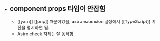 - ## component props 타입이 안잡힘
	- [[yarn]] [[pnp]] 때문이었음, astro extension 설정에서 [[TypeScript]] 버전을 명시하면 됨.
	- Astro check 자체는 잘 동작함